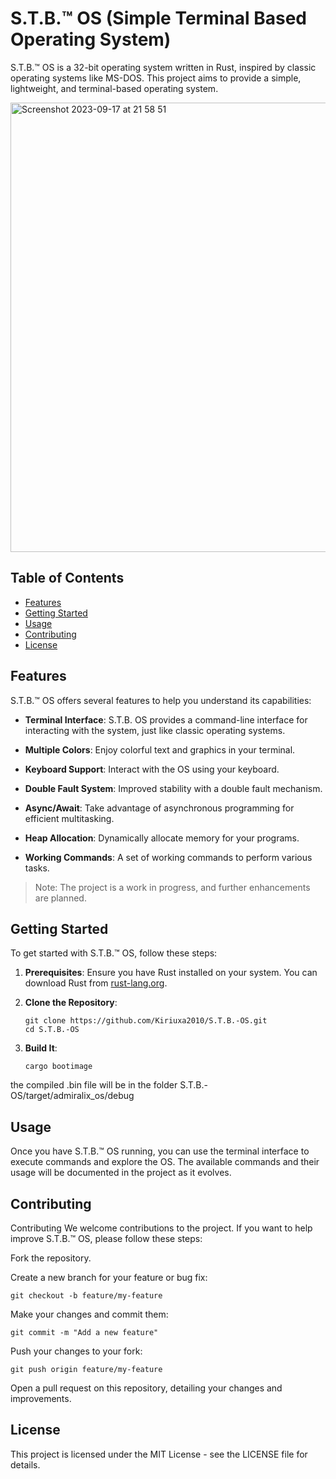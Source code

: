 # S.T.B.™ OS (Simple Terminal Based Operating System)

S.T.B.™ OS is a 32-bit operating system written in Rust, inspired by classic operating systems like MS-DOS. This project aims to provide a simple, lightweight, and terminal-based operating system.

<img width="719" alt="Screenshot 2023-09-17 at 21 58 51" src="https://github.com/Kiriuxa2010/S.T.B.-OS/assets/71524929/78e5d5f4-b337-496d-9d60-3d1f39ba8737">

## Table of Contents
- [Features](#features)
- [Getting Started](#getting-started)
- [Usage](#usage)
- [Contributing](#contributing)
- [License](#license)

## Features
S.T.B.™ OS offers several features to help you understand its capabilities:

* **Terminal Interface**: S.T.B. OS provides a command-line interface for interacting with the system, just like classic operating systems.

* **Multiple Colors**: Enjoy colorful text and graphics in your terminal.

* **Keyboard Support**: Interact with the OS using your keyboard.

* **Double Fault System**: Improved stability with a double fault mechanism.

* **Async/Await**: Take advantage of asynchronous programming for efficient multitasking.

* **Heap Allocation**: Dynamically allocate memory for your programs.

* **Working Commands**: A set of working commands to perform various tasks.

> Note: The project is a work in progress, and further enhancements are planned.

## Getting Started
To get started with S.T.B.™ OS, follow these steps:

1. **Prerequisites**: Ensure you have Rust installed on your system. You can download Rust from [rust-lang.org](https://www.rust-lang.org/).

2. **Clone the Repository**:
   ```shell
   git clone https://github.com/Kiriuxa2010/S.T.B.-OS.git
   cd S.T.B.-OS
3. **Build It**:
   ```shell
   cargo bootimage
the compiled .bin file will be in the folder S.T.B.-OS/target/admiralix_os/debug


## Usage
Once you have S.T.B.™ OS running, you can use the terminal interface to execute commands and explore the OS. The available commands and their usage will be documented in the project as it evolves.


## Contributing
Contributing
We welcome contributions to the project. If you want to help improve S.T.B.™ OS, please follow these steps:

Fork the repository.

Create a new branch for your feature or bug fix:
```shell
git checkout -b feature/my-feature
````
Make your changes and commit them:
```shell
git commit -m "Add a new feature"
```
Push your changes to your fork:
```shell
git push origin feature/my-feature
```
Open a pull request on this repository, detailing your changes and improvements.

## License
This project is licensed under the MIT License - see the LICENSE file for details.
